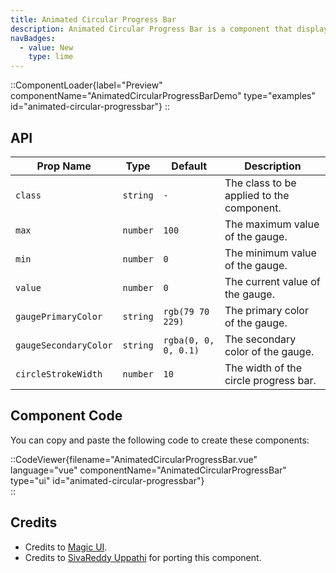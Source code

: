```yaml
---
title: Animated Circular Progress Bar
description: Animated Circular Progress Bar is a component that displays a circular gauge with a percentage value.
navBadges:
  - value: New
    type: lime
---
```


::ComponentLoader{label="Preview" componentName="AnimatedCircularProgressBarDemo" type="examples" id="animated-circular-progressbar"}
::

## API

| Prop Name             | Type     | Default              | Description                               |
| --------------------- | -------- | -------------------- | ----------------------------------------- |
| `class`               | `string` | `-`                  | The class to be applied to the component. |
| `max`                 | `number` | `100`                | The maximum value of the gauge.           |
| `min`                 | `number` | `0`                  | The minimum value of the gauge.           |
| `value`               | `number` | `0`                  | The current value of the gauge.           |
| `gaugePrimaryColor`   | `string` | `rgb(79 70 229)`     | The primary color of the gauge.           |
| `gaugeSecondaryColor` | `string` | `rgba(0, 0, 0, 0.1)` | The secondary color of the gauge.         |
| `circleStrokeWidth`   | `number` | `10`                 | The width of the circle progress bar.     |

## Component Code

You can copy and paste the following code to create these components:

::CodeViewer{filename="AnimatedCircularProgressBar.vue" language="vue" componentName="AnimatedCircularProgressBar" type="ui" id="animated-circular-progressbar"}  
::

## Credits

- Credits to [Magic UI](https://magicui.design/docs/components/animated-circular-progress-bar).
- Credits to [SivaReddy Uppathi](https://github.com/sivareddyuppathi) for porting this component.
